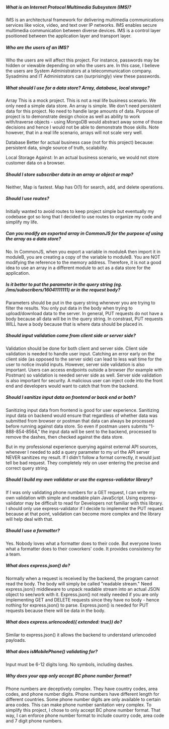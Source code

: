 ##### What is an Internet Protocol Multimedia Subsystem (IMS)?

IMS is an architectural framework for delivering multimedia communications services like voice, video, and text over IP networks. IMS enables secure multimedia communication between diverse devices. IMS is a control layer psoitioned between the application layer and transport layer.

##### Who are the users of an IMS?

Who the users are will affect this project. For instance, passwords may be hidden or viewable depending on who the users are. In this case, I believe the users are System Administrators at a telecommunication company. Sysadmins and IT Administrators can (surprisingly) view these passwords.

##### What should I use for a data store? Array, database, local storage?

Array
This is a mock project. This is not a real life business scenario. We only need a simple data store. An array is simple. We don't need persistent data for this project. No need to handle large amounts of data. Purpose of project is to demonstrate design choice as well as ability to work with/traverse objects - using MongoDB would abstract away some of those decisions and hence I would not be able to demonstrate those skills. Note however, that in a real life scenario, arrays will not scale very well.

Database
Better for actual business case (not for this project) because: persistent data, single source of truth, scalability.

Local Storage
Against: In an actual business scenario, we would not store customer data on a browser.

##### Should I store subscriber data in an array or object or map?

Neither, Map is fastest. Map has O(1) for search, add, and delete operations.

##### Should I use routes?

Initially wanted to avoid routes to keep project simple but eventually my codebase got so long that I decided to use routes to organize my code and simplify my life.

##### Can you modify an exported array in CommonJS for the purpose of using the array as a data store?

No. In CommonJS, when you export a variable in moduleA then import it in moduleB, you are creating a copy of the variable to moduleB. You are NOT modifying the reference to the memory address. Therefore, it is not a good idea to use an array in a different module to act as a data store for the application.

##### Is it better to put the parameter in the query string (eg. /ims/subscribers/16041111111) or in the request body?

Parameters should be put in the query string whenever you are trying to filter the results. You only put data in the body when trying to upload/download data to the server. In general, PUT requests do not have a body because all data will be in the query string. In constrast, PUT requests WILL have a body because that is where data should be placed in.

##### Should input validation come from client side or server side?

Validation should be done for both client and server side. Client side validation is needed to handle user input. Catching an error early on the client side (as opposed to the server side) can lead to less wait time for the user to notice invalid inputs. However, server side validation is also important. Users can access endpoints outside a browser (for example with Postman) so validation is needed server side as well. Server side validation is also important for security. A malicious user can inject code into the front end and developers would want to catch that from the backend.

##### Should I sanitize input data on frontend or back end or both?

Sanitizing input data from frontend is good for user experience. Sanitizing input data on backend would ensure that regardless of whether data was submitted from browser or postman that data can always be processed before running against data store. So even if postman users submits "1-888-854-8564," the input data will be sent to the backend, processed to remove the dashes, then checked against the data store.

But in my professional experience querying against external API sources, whenever I needed to add a query parameter to my url the API server NEVER sanitizes my result. If I didn't follow a format correctly, it would just tell be bad request. They completely rely on user entering the precise and correct query string.

##### Should I build my own validator or use the express-validator library?

If I was only validating phone numbers for a GET request, I can write my own validation with simple and readable plain JavaScript. Using express-validator may be difficult to read for Developers not familiar with this library.
I should only use express-validator if I decide to implement the PUT request because at that point, validation can become more complex and the library will help deal with that.

##### Should I use a formatter?

Yes. Nobody loves what a formatter does to their code. But everyone loves what a formatter does to their coworkers' code. It provides consistency for a team.

##### What does express.json() do?

Normally when a request is received by the backend, the program cannot read the body. The body will simply be called "readable stream." Need express.json() middleware to unpack readable stream into an actual JSON object to see/work with it. Express.json() not really needed if you are only implementing GET and DELETE requests since they have no body - hence nothing for express.json() to parse. Express.json() is needed for PUT requests because there will be data in the body.

##### What does express.urlencoded({ extended: true}) do?

Similar to express.json() it allows the backend to understand urlencoded payloads.

##### What does isMobilePhone() validating for?

Input must be 6-12 digits long.
No symbols, including dashes.

##### Why does your app only accept BC phone number format?

Phone numbers are deceptively complex. They have country codes, area codes, and phone number digits. Phone numbers have different length for different countries. Some phone number digits are only available to certain area codes. This can make phone number sanitation very complex. To simplify this project, I chose to only accept BC phone number format. That way, I can enforce phone number format to include country code, area code and 7 digit phone numbers.
